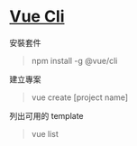 # [Vue Cli](https://cli.vuejs.org/)

安裝套件

> npm install -g @vue/cli

建立專案

> vue create [project name]

列出可用的 template

> vue list